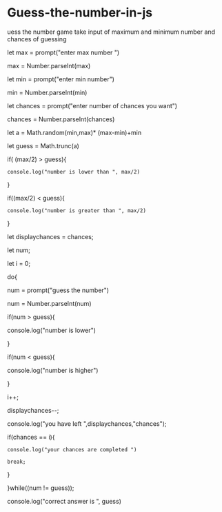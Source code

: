 # Guess-the-number-in-js
uess the number game take input of maximum and minimum number and chances of guessing  

let max = prompt("enter max number ")

max = Number.parseInt(max)

let min = prompt("enter min number")

min = Number.parseInt(min)

let chances = prompt("enter number of chances you want")

chances = Number.parseInt(chances)

let a = Math.random(min,max)* (max-min)+min

let guess = Math.trunc(a)

if( (max/2) > guess){

    console.log("number is lower than ", max/2)

} 

if((max/2) < guess){

    console.log("number is greater than ", max/2)

} 

let displaychances = chances;

let num;

let i  = 0;

do{

num = prompt("guess the number")

num = Number.parseInt(num)

if(num > guess){

  console.log("number is lower")

}

if(num < guess){

  console.log("number is higher")

} 

  i++; 

  displaychances--;

  console.log("you have left ",displaychances,"chances");

  if(chances == i){

    console.log("your chances are completed ")

    break;

  }

}while((num != guess));

  console.log("correct answer is ", guess)
